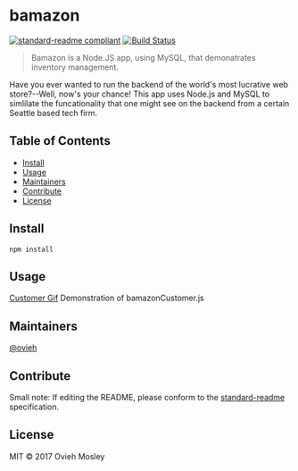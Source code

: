# bamazon

[![standard-readme compliant](https://img.shields.io/badge/standard--readme-OK-green.svg?style=flat-square)](https://github.com/RichardLitt/standard-readme) [![Build Status](https://travis-ci.org/ovieh/bamazon.svg?branch=master)](https://travis-ci.org/ovieh/bamazon)

> Bamazon is a Node.JS app, using MySQL, that demonatrates inventory management.

Have you ever wanted to run the backend of the world's most lucrative web store?--Well, now's your chance! This app uses Node.js and MySQL to simlilate the funcationality that one might see on the backend from a certain Seattle based tech firm.

## Table of Contents

- [Install](#install)
- [Usage](#usage)
- [Maintainers](#maintainers)
- [Contribute](#contribute)
- [License](#license)

## Install

```
npm install
```

## Usage

[Customer Gif](./img/customer.gif)
Demonstration of bamazonCustomer.js

## Maintainers

[@ovieh](https://github.com/ovieh)

## Contribute



Small note: If editing the README, please conform to the [standard-readme](https://github.com/RichardLitt/standard-readme) specification.

## License

MIT © 2017 Ovieh Mosley
